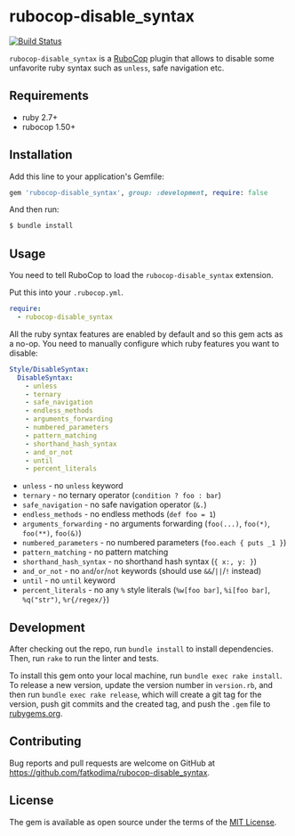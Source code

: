 # rubocop-disable_syntax

[![Build Status](https://github.com/fatkodima/rubocop-disable_syntax/actions/workflows/ci.yml/badge.svg?branch=master)](https://github.com/fatkodima/rubocop-disable_syntax/actions/workflows/ci.yml)

`rubocop-disable_syntax` is a [RuboCop](https://github.com/rubocop/rubocop) plugin that allows to disable some unfavorite ruby syntax such as `unless`, safe navigation etc.

## Requirements

- ruby 2.7+
- rubocop 1.50+

## Installation

Add this line to your application's Gemfile:

```ruby
gem 'rubocop-disable_syntax', group: :development, require: false
```

And then run:

```sh
$ bundle install
```

## Usage

You need to tell RuboCop to load the `rubocop-disable_syntax` extension.

Put this into your `.rubocop.yml`.

```yaml
require:
  - rubocop-disable_syntax
```

All the ruby syntax features are enabled by default and so this gem acts as a no-op. You need to manually configure
which ruby features you want to disable:

```yml
Style/DisableSyntax:
  DisableSyntax:
    - unless
    - ternary
    - safe_navigation
    - endless_methods
    - arguments_forwarding
    - numbered_parameters
    - pattern_matching
    - shorthand_hash_syntax
    - and_or_not
    - until
    - percent_literals
```

* `unless` - no `unless` keyword
* `ternary` - no ternary operator (`condition ? foo : bar`)
* `safe_navigation` - no safe navigation operator (`&.`)
* `endless_methods` - no endless methods (`def foo = 1`)
* `arguments_forwarding` - no arguments forwarding (`foo(...)`, `foo(*)`, `foo(**)`, `foo(&)`)
* `numbered_parameters` - no numbered parameters (`foo.each { puts _1 }`)
* `pattern_matching` - no pattern matching
* `shorthand_hash_syntax` - no shorthand hash syntax (`{ x:, y: }`)
* `and_or_not` - no `and`/`or`/`not` keywords (should use `&&`/`||`/`!` instead)
* `until` - no `until` keyword
* `percent_literals` - no any `%` style literals (`%w[foo bar]`, `%i[foo bar]`, `%q("str")`, `%r{/regex/}`)

## Development

After checking out the repo, run `bundle install` to install dependencies. Then, run `rake` to run the linter and tests.

To install this gem onto your local machine, run `bundle exec rake install`. To release a new version, update the version number in `version.rb`, and then run `bundle exec rake release`, which will create a git tag for the version, push git commits and the created tag, and push the `.gem` file to [rubygems.org](https://rubygems.org).

## Contributing

Bug reports and pull requests are welcome on GitHub at https://github.com/fatkodima/rubocop-disable_syntax.

## License

The gem is available as open source under the terms of the [MIT License](https://opensource.org/licenses/MIT).
